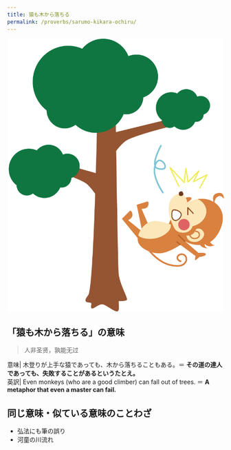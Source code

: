 ```yaml
---
title: 猿も木から落ちる
permalink: /proverbs/sarumo-kikara-ochiru/
---
```


![](/assets/images/proverbs/sarumo-kikara-ochiru.png)

## 「猿も木から落ちる」の意味

> 人非圣贤，孰能无过

意味| 木登りが上手な猿であっても、木から落ちることもある。＝ **その道の達人であっても、失敗することがあるというたとえ。**  
英訳| Even monkeys (who are a good climber) can fall out of trees. ＝ **A metaphor that even a master can fail.**  
  
##  同じ意味・似ている意味のことわざ

*  弘法にも筆の誤り
*  河童の川流れ
